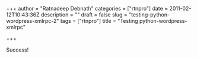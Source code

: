 +++
author = "Ratnadeep Debnath"
categories = ["rtnpro"]
date = 2011-02-12T10:43:36Z
description = ""
draft = false
slug = "testing-python-wordpress-xmlrpc-2"
tags = ["rtnpro"]
title = "Testing python-wordpress-xmlrpc"

+++


Success!

